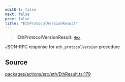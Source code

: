 ```yaml
---
editUrl: false
next: false
prev: false
title: "EthProtocolVersionResult"
---
```


> **EthProtocolVersionResult**: [`Hex`](/reference/tevm/actions/type-aliases/hex-1/)

JSON-RPC response for `eth_protocolVersion` procedure

## Source

[packages/actions/src/eth/EthResult.ts:179](https://github.com/evmts/tevm-monorepo/blob/main/packages/actions/src/eth/EthResult.ts#L179)
